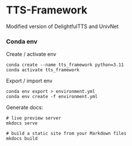 # TTS-Framework
Modified version of DelightfulTTS and UnivNet

### Conda env

Create / activate env

```
conda create --name tts_framework python=3.11
conda activate tts_framework
```

Export / import env

```
conda env export > environment.yml
conda env create -f environment.yml
```

Generate docs:


```
# live preview server
mkdocs serve

# build a static site from your Markdown files
mkdocs build
```